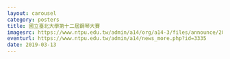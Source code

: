 ```yaml
---
layout: carousel
category: posters
title: 國立臺北大學第十二屆鋼琴大賽
imagesrc: https://www.ntpu.edu.tw/admin/a14/org/a14-3/files/announce/20190219162140.jpg
eventurl: https://www.ntpu.edu.tw/admin/a14/news_more.php?id=3335
date: 2019-03-13
---
```

